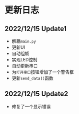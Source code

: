 # 更新日志
## 2022/12/15 Update1
- 解耦`main.py`
- 更新UI
- 自动组帧
- 实现LED控制
- 自动更新串口
- 为`打开串口`按钮增加了一个警告框
- 更新`send_data()`函数

## 2022/12/15 Update2
- 修复了一个显示错误